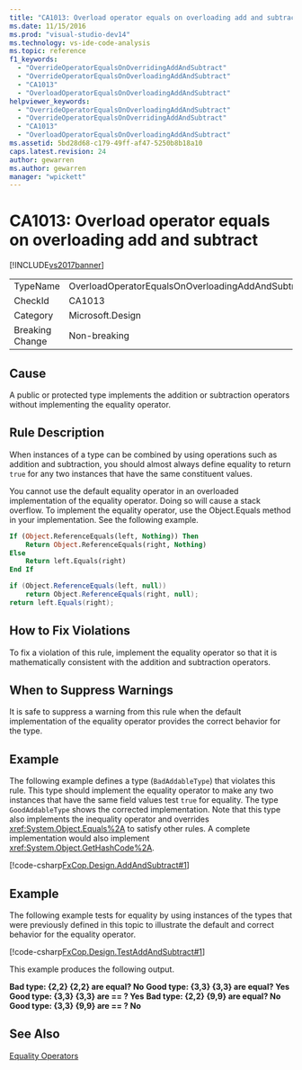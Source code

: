 ```yaml
---
title: "CA1013: Overload operator equals on overloading add and subtract | Microsoft Docs"
ms.date: 11/15/2016
ms.prod: "visual-studio-dev14"
ms.technology: vs-ide-code-analysis
ms.topic: reference
f1_keywords:
  - "OverrideOperatorEqualsOnOverridingAddAndSubtract"
  - "OverrideOperatorEqualsOnOverloadingAddAndSubtract"
  - "CA1013"
  - "OverloadOperatorEqualsOnOverloadingAddAndSubtract"
helpviewer_keywords:
  - "OverrideOperatorEqualsOnOverloadingAddAndSubtract"
  - "OverrideOperatorEqualsOnOverridingAddAndSubtract"
  - "CA1013"
  - "OverloadOperatorEqualsOnOverloadingAddAndSubtract"
ms.assetid: 5bd28d68-c179-49ff-af47-5250b8b18a10
caps.latest.revision: 24
author: gewarren
ms.author: gewarren
manager: "wpickett"
---
```

# CA1013: Overload operator equals on overloading add and subtract
[!INCLUDE[vs2017banner](../includes/vs2017banner.md)]

|||
|-|-|
|TypeName|OverloadOperatorEqualsOnOverloadingAddAndSubtract|
|CheckId|CA1013|
|Category|Microsoft.Design|
|Breaking Change|Non-breaking|

## Cause
 A public or protected type implements the addition or subtraction operators without implementing the equality operator.

## Rule Description
 When instances of a type can be combined by using operations such as addition and subtraction, you should almost always define equality to return `true` for any two instances that have the same constituent values.

 You cannot use the default equality operator in an overloaded implementation of the equality operator. Doing so will cause a stack overflow. To implement the equality operator, use the Object.Equals method in your implementation. See the following example.

```vb
If (Object.ReferenceEquals(left, Nothing)) Then
    Return Object.ReferenceEquals(right, Nothing)
Else
    Return left.Equals(right)
End If
```

```csharp
if (Object.ReferenceEquals(left, null))
    return Object.ReferenceEquals(right, null);
return left.Equals(right);
```

## How to Fix Violations
 To fix a violation of this rule, implement the equality operator so that it is mathematically consistent with the addition and subtraction operators.

## When to Suppress Warnings
 It is safe to suppress a warning from this rule when the default implementation of the equality operator provides the correct behavior for the type.

## Example
 The following example defines a type (`BadAddableType`) that violates this rule. This type should implement the equality operator to make any two instances that have the same field values test `true` for equality. The type `GoodAddableType` shows the corrected implementation. Note that this type also implements the inequality operator and overrides <xref:System.Object.Equals%2A> to satisfy other rules. A complete implementation would also implement <xref:System.Object.GetHashCode%2A>.

 [!code-csharp[FxCop.Design.AddAndSubtract#1](../snippets/csharp/VS_Snippets_CodeAnalysis/FxCop.Design.AddAndSubtract/cs/FxCop.Design.AddAndSubtract.cs#1)]

## Example
 The following example tests for equality by using instances of the types that were previously defined in this topic to illustrate the default and correct behavior for the equality operator.

 [!code-csharp[FxCop.Design.TestAddAndSubtract#1](../snippets/csharp/VS_Snippets_CodeAnalysis/FxCop.Design.TestAddAndSubtract/cs/FxCop.Design.TestAddAndSubtract.cs#1)]

 This example produces the following output.

 **Bad type:  {2,2} {2,2} are equal? No**
**Good type: {3,3} {3,3} are equal? Yes**
**Good type: {3,3} {3,3} are == ?   Yes**
**Bad type:  {2,2} {9,9} are equal? No**
**Good type: {3,3} {9,9} are == ?   No**
## See Also
 [Equality Operators](http://msdn.microsoft.com/library/bc496a91-fefb-4ce0-ab4c-61f09964119a)
